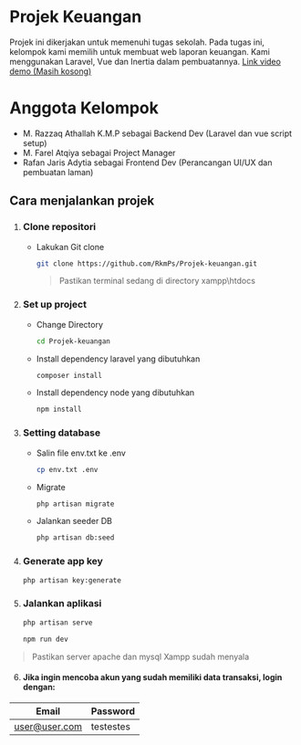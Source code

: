 # Projek Keuangan

Projek ini dikerjakan untuk memenuhi tugas sekolah.
Pada tugas ini, kelompok kami memilih untuk membuat web laporan keuangan. Kami menggunakan Laravel, Vue dan Inertia dalam pembuatannya.
[Link video demo (Masih kosong)](http://handlebarsjs.com/)


# Anggota Kelompok

- M. Razzaq Athallah K.M.P sebagai Backend Dev (Laravel dan vue script setup)
- M. Farel Atqiya sebagai Project Manager
- Rafan Jaris Adytia  sebagai Frontend Dev (Perancangan UI/UX dan pembuatan laman)

## Cara menjalankan projek

1. ### Clone repositori

    - Lakukan Git clone
       ```bash
       git clone https://github.com/RkmPs/Projek-keuangan.git      
        ```
        > Pastikan terminal sedang di directory xampp\htdocs

2. ### Set up project
	
    - Change Directory
      ```bash
      cd Projek-keuangan
       ```
    - Install dependency laravel yang dibutuhkan
      ```bash
      composer install
       ```
    - Install dependency node yang dibutuhkan
       ```bash
       npm install
       ```

3. ### Setting database
    - Salin file env.txt ke .env
       ```bash
       cp env.txt .env
       ```
     - Migrate
	     ```bash
       php artisan migrate
       ```
     - Jalankan seeder DB
       ```bash
       php artisan db:seed
       ```
     

4. ### Generate app key
   ```bash
   php artisan key:generate
   ```

5. ### Jalankan aplikasi
   ```bash
   php artisan serve
   ```
      ```bash
   npm run dev
   ```
> Pastikan server apache dan mysql Xampp sudah menyala

6. #### Jika ingin mencoba akun yang sudah memiliki data transaksi, login dengan:
| Email                          |Password                         |
|------------------------------- |-----------------------------|
| user@user.com                  |testestes          


